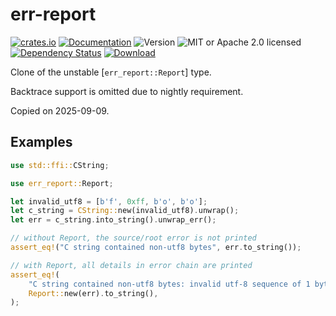 # err-report

<!-- prettier-ignore-start -->

[![crates.io](https://img.shields.io/crates/v/err-report?label=latest)](https://crates.io/crates/err-report)
[![Documentation](https://docs.rs/err-report/badge.svg?version=0.1.0)](https://docs.rs/err-report/0.1.0)
![Version](https://img.shields.io/badge/rustc-1.75+-ab6000.svg)
![MIT or Apache 2.0 licensed](https://img.shields.io/crates/l/err-report.svg)
<br />
[![Dependency Status](https://deps.rs/crate/err-report/0.1.0/status.svg)](https://deps.rs/crate/err-report/0.1.0)
[![Download](https://img.shields.io/crates/d/err-report.svg)](https://crates.io/crates/err-report)

<!-- prettier-ignore-end -->

<!-- cargo-rdme start -->

Clone of the unstable [`err_report::Report`] type.

Backtrace support is omitted due to nightly requirement.

Copied on 2025-09-09.

## Examples

```rust
use std::ffi::CString;

use err_report::Report;

let invalid_utf8 = [b'f', 0xff, b'o', b'o'];
let c_string = CString::new(invalid_utf8).unwrap();
let err = c_string.into_string().unwrap_err();

// without Report, the source/root error is not printed
assert_eq!("C string contained non-utf8 bytes", err.to_string());

// with Report, all details in error chain are printed
assert_eq!(
    "C string contained non-utf8 bytes: invalid utf-8 sequence of 1 bytes from index 1",
    Report::new(err).to_string(),
);
```

<!-- cargo-rdme end -->
